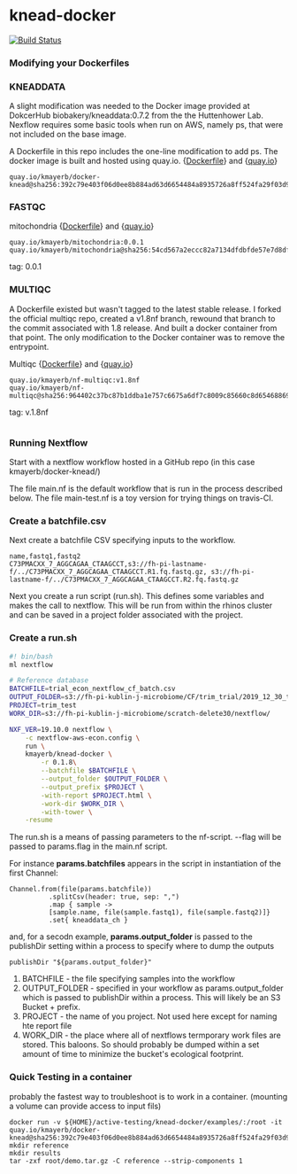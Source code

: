 # knead-docker

[![Build Status](https://travis-ci.com/kmayerb/knead-docker.svg?branch=master)](https://travis-ci.com/kmayerb/knead-docker)

### Modifying your Dockerfiles

### KNEADDATA

A slight modification was needed to the Docker image provided at DokcerHub biobakery/kneaddata:0.7.2 from the the Huttenhower Lab. Nexflow requires some basic tools when run on AWS, namely ps, that were not included on the base image.



A Dockerfile in this repo includes the one-line modification to add ps. The docker image is built and hosted using quay.io.
{[Dockerfile](https://github.com/kmayerb/knead-docker/blob/master/Dockerfile)} and {[quay.io](https://quay.io/repository/kmayerb/docker-knead?tab=tags)}

```
quay.io/kmayerb/docker-knead@sha256:392c79e403f06d0ee8b884ad63d6654484a8935726a8ff524fa29f03d991cfdb
```

### FASTQC 

mitochondria {[Dockerfile](https://github.com/kmayerb/mitochondria/commit/31d03c3586434f5545cba106b0efcc8885b5f2c4)} and {[quay.io](https://quay.io/repository/kmayerb/mitochondria?tab=tags)}

```
quay.io/kmayerb/mitochondria:0.0.1
quay.io/kmayerb/mitochondria@sha256:54cd567a2eccc82a7134dfdbfde57e7d8dfe205a0ba8f62312ced8ff517f43bf 
```
tag: 0.0.1

### MULTIQC

A Dockerfile existed but wasn't tagged to the latest stable release. I forked the official multiqc repo, created a v1.8nf branch, rewound that branch to the commit associated with 1.8 release. And built a docker container from that point. The only modification to the Docker container was to remove the entrypoint.

Multiqc {[Dockerfile](https://github.com/kmayerb/MultiQC/blob/v1.8nf/Dockerfile)} and {[quay.io](https://quay.io/repository/kmayerb/nf-multiqc?tab=tags)}
```
quay.io/kmayerb/nf-multiqc:v1.8nf
quay.io/kmayerb/nf-multiqc@sha256:964402c37bc87b1ddba1e757c6675a6df7c8009c85660c8d654688699eed5f10
```
tag: v.1.8nf


```Dockerfile

```

### Running Nextflow 

Start with a nextflow workflow hosted in a GitHub repo (in this case kmayerb/docker-knead/)

The file main.nf is the default workflow that is run in the process described below. The file main-test.nf is 
a toy version for trying things on travis-CI.


### Create a batchfile.csv

Next create a batchfile CSV specifying inputs to the workflow. 

```
name,fastq1,fastq2
C73PMACXX_7_AGGCAGAA_CTAAGCCT,s3://fh-pi-lastname-f/../C73PMACXX_7_AGGCAGAA_CTAAGCCT.R1.fq.fastq.gz, s3://fh-pi-lastname-f/../C73PMACXX_7_AGGCAGAA_CTAAGCCT.R2.fq.fastq.gz
```


Next you create a run script (run.sh). This defines some variables and makes the call to nextflow.  This will be run from 
within the rhinos cluster and can be saved in a project folder associated with the project.

### Create a run.sh
```bash
#! bin/bash
ml nextflow

# Reference database
BATCHFILE=trial_econ_nextflow_cf_batch.csv
OUTPUT_FOLDER=s3://fh-pi-kublin-j-microbiome/CF/trim_trial/2019_12_30_trim_trial/
PROJECT=trim_test
WORK_DIR=s3://fh-pi-kublin-j-microbiome/scratch-delete30/nextflow/

NXF_VER=19.10.0 nextflow \
    -c nextflow-aws-econ.config \
    run \
    kmayerb/knead-docker \
        -r 0.1.8\
        --batchfile $BATCHFILE \
        --output_folder $OUTPUT_FOLDER \
        --output_prefix $PROJECT \
        -with-report $PROJECT.html \
        -work-dir $WORK_DIR \
        -with-tower \
	-resume
```

The run.sh is a means of passing parameters to the nf-script. --flag will be passed to params.flag in the main.nf script.

For instance **params.batchfiles** appears in the script in instantiation of the first Channel:

```nextflow
Channel.from(file(params.batchfile))
          .splitCsv(header: true, sep: ",")
          .map { sample ->
          [sample.name, file(sample.fastq1), file(sample.fastq2)]}
          .set{ kneaddata_ch }
```
and, for a secodn example, **params.output_folder** is passed to the publishDir setting within a process to specify where to dump the outputs

```nextflow
publishDir "${params.output_folder}"
```

1. BATCHFILE - the file specifying samples into the workflow
2. OUTPUT_FOLDER - specified in your workflow as params.output_folder which is passed to publishDir within a process.
This will likely be an S3 Bucket + prefix. 
3. PROJECT - the name of you project. Not used here except for naming hte report file
4. WORK_DIR - the place where all of nextflows termporary work files are stored. This baloons. So should probably be dumped within a set amount of time to minimize the bucket's ecological footprint.


### Quick Testing in a container

probably the fastest way to troubleshoot is to work in a container. (mounting a volume can provide access to input fils)
```
docker run -v ${HOME}/active-testing/knead-docker/examples/:/root -it quay.io/kmayerb/docker-knead@sha256:392c79e403f06d0ee8b884ad63d6654484a8935726a8ff524fa29f03d991cfdb
mkdir reference
mkdir results
tar -zxf root/demo.tar.gz -C reference --strip-components 1
```
